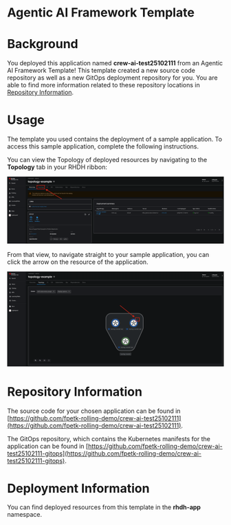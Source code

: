 # Agentic AI Framework Template

# Background

You deployed this application named **crew-ai-test25102111** from an Agentic AI Framework Template! This template created a new source code repository as well as a new GitOps deployment repository for you. You are able to find more information related to these repository locations in [Repository Information](#repository-information).

# Usage

The template you used contains the deployment of a sample application. To access this sample application, complete the following instructions.

You can view the Topology of deployed resources by navigating to the **Topology** tab in your RHDH ribbon:

![Topology Ribbon](./images/topology-ribbon.png)

From that view, to navigate straight to your sample application, you can click the arrow on the resource of the application.

![Topology View Application Link](./images/topology-app-link.png)

# Repository Information

The source code for your chosen application can be found in [https://github.com/fpetk-rolling-demo/crew-ai-test25102111](https://github.com/fpetk-rolling-demo/crew-ai-test25102111).

The GitOps repository, which contains the Kubernetes manifests for the application can be found in
[https://github.com/fpetk-rolling-demo/crew-ai-test25102111-gitops](https://github.com/fpetk-rolling-demo/crew-ai-test25102111-gitops).

# Deployment Information

You can find deployed resources from this template in the **rhdh-app** namespace.
